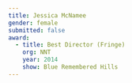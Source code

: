 ```yaml
---
title: Jessica McNamee 
gender: female 
submitted: false 
award:
  - title: Best Director (Fringe)
    org: NNT 
    year: 2014
    show: Blue Remembered Hills
---
```

